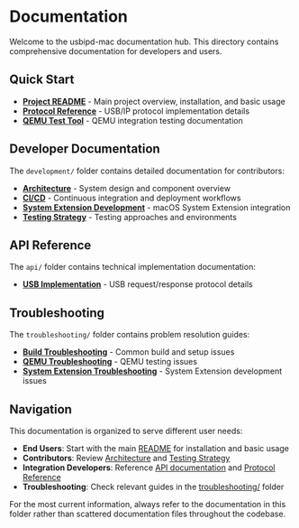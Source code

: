 # Documentation

Welcome to the usbipd-mac documentation hub. This directory contains comprehensive documentation for developers and users.

## Quick Start

- **[Project README](../README.md)** - Main project overview, installation, and basic usage
- **[Protocol Reference](protocol-reference.md)** - USB/IP protocol implementation details
- **[QEMU Test Tool](qemu-test-tool.md)** - QEMU integration testing documentation

## Developer Documentation

The `development/` folder contains detailed documentation for contributors:

- **[Architecture](development/architecture.md)** - System design and component overview
- **[CI/CD](development/ci-cd.md)** - Continuous integration and deployment workflows
- **[System Extension Development](development/system-extension-development.md)** - macOS System Extension integration
- **[Testing Strategy](development/testing-strategy.md)** - Testing approaches and environments

## API Reference

The `api/` folder contains technical implementation documentation:

- **[USB Implementation](api/usb-implementation.md)** - USB request/response protocol details

## Troubleshooting

The `troubleshooting/` folder contains problem resolution guides:

- **[Build Troubleshooting](troubleshooting/build-troubleshooting.md)** - Common build and setup issues
- **[QEMU Troubleshooting](troubleshooting/qemu-troubleshooting.md)** - QEMU testing issues
- **[System Extension Troubleshooting](troubleshooting/system-extension-troubleshooting.md)** - System Extension development issues

## Navigation

This documentation is organized to serve different user needs:

- **End Users**: Start with the main [README](../README.md) for installation and basic usage
- **Contributors**: Review [Architecture](development/architecture.md) and [Testing Strategy](development/testing-strategy.md)
- **Integration Developers**: Reference [API documentation](api/) and [Protocol Reference](protocol-reference.md)
- **Troubleshooting**: Check relevant guides in the [troubleshooting/](troubleshooting/) folder

For the most current information, always refer to the documentation in this folder rather than scattered documentation files throughout the codebase.